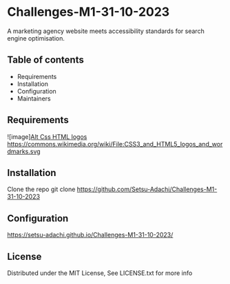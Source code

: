 # Challenges-M1-31-10-2023
A marketing agency website meets accessibility standards for search engine optimisation.

## Table of contents

- Requirements
- Installation
- Configuration
- Maintainers


## Requirements
![image][Alt Css HTML logos](https://upload.wikimedia.org/wikipedia/commons/1/10/CSS3_and_HTML5_logos_and_wordmarks.svg) https://commons.wikimedia.org/wiki/File:CSS3_and_HTML5_logos_and_wordmarks.svg 

## Installation
Clone the repo
git clone https://github.com/Setsu-Adachi/Challenges-M1-31-10-2023

## Configuration
https://setsu-adachi.github.io/Challenges-M1-31-10-2023/

## License
Distributed under the MIT License, See LICENSE.txt for more info

